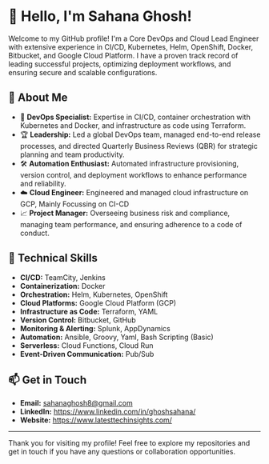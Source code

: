 # 👋 Hello, I'm Sahana Ghosh!

Welcome to my GitHub profile! I'm a Core DevOps and Cloud Lead Engineer with extensive experience in CI/CD, Kubernetes, Helm, OpenShift, Docker, Bitbucket, and Google Cloud Platform. I have a proven track record of leading successful projects, optimizing deployment workflows, and ensuring secure and scalable configurations. 

## 🚀 About Me

- 🌟 **DevOps Specialist:** Expertise in CI/CD, container orchestration with Kubernetes and Docker, and infrastructure as code using Terraform.
- 🏆 **Leadership:** Led a global DevOps team, managed end-to-end release processes, and directed Quarterly Business Reviews (QBR) for strategic planning and team productivity.
- 🛠 **Automation Enthusiast:** Automated infrastructure provisioning, version control, and deployment workflows to enhance performance and reliability.
- ☁️ **Cloud Engineer:** Engineered and managed cloud infrastructure on GCP, Mainly Focussing on CI-CD
- 📈 **Project Manager:** Overseeing business risk and compliance, managing team performance, and ensuring adherence to a code of conduct.

## 🔧 Technical Skills

- **CI/CD:** TeamCity, Jenkins
- **Containerization:** Docker
- **Orchestration:** Helm, Kubernetes, OpenShift
- **Cloud Platforms:** Google Cloud Platform (GCP)
- **Infrastructure as Code:** Terraform, YAML
- **Version Control:** Bitbucket, GitHub
- **Monitoring & Alerting:** Splunk, AppDynamics
- **Automation:** Ansible, Groovy, Yaml, Bash Scripting (Basic)
- **Serverless:** Cloud Functions, Cloud Run
- **Event-Driven Communication:** Pub/Sub

## 📫 Get in Touch

- **Email:** sahanaghosh8@gmail.com
- **LinkedIn:** https://www.linkedin.com/in/ghoshsahana/
- **Website:** https://www.latesttechinsights.com/

---

Thank you for visiting my profile! Feel free to explore my repositories and get in touch if you have any questions or collaboration opportunities.

